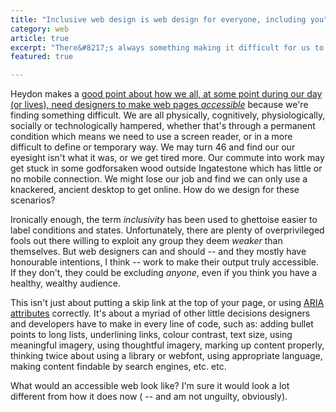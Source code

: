 ```yaml
---
title: "Inclusive web design is web design for everyone, including you"
category: web
article: true
excerpt: "There&#8217;s always something making it difficult for us to access information on the web. Not making accessibility central to design makes content difficult to access for everyone; in other words, good design is accessible design."
featured: true

---
```


Heydon makes a [good point about how we all, at some point during our day (or lives), need designers to make web pages _accessible_](http://www.heydonworks.com/article/who-is-inclusive-design-for) because we're finding something difficult. We are all physically, cognitively, physiologically, socially or technologically hampered, whether that's through a permanent condition which means we need to use a screen reader, or in a more difficult to define or temporary way. We may turn 46 and find our our eyesight isn't what it was, or we get tired more. Our commute into work may get stuck in some godforsaken wood outside Ingatestone which has little or no mobile connection. We might lose our job and find we can only use a knackered, ancient desktop to get online. How do we design for these scenarios?

Ironically enough, the term <i>inclusivity</i> has been used to ghettoise easier to label conditions and states. Unfortunately, there are plenty of overprivileged fools out there willing to exploit any group they deem _weaker_ than themselves. But web designers can and should -- and they mostly have honourable intentions, I think -- work to make their output truly accessible. If they don't, they could be excluding _anyone_, even if you think you have a healthy, wealthy audience.

This isn't just about putting a skip link at the top of your page, or using [ARIA attributes](https://developer.mozilla.org/en-US/docs/Web/Accessibility/ARIA) correctly. It's about a myriad of other little decisions designers and developers have to make in every line of code, such as: adding bullet points to long lists, underlining links, colour contrast, text size, using meaningful imagery, using thoughtful imagery, marking up content properly, thinking twice about using a library or webfont, using appropriate language, making content findable by search engines, etc. etc.

What would an accessible web look like? I'm sure it would look a lot different from how it does now ( -- and am not unguilty, obviously).
